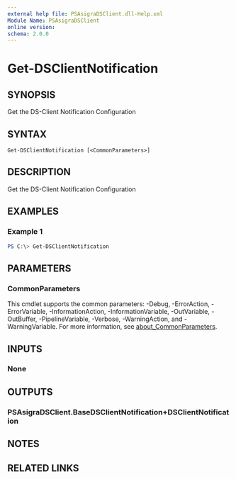 ```yaml
---
external help file: PSAsigraDSClient.dll-Help.xml
Module Name: PSAsigraDSClient
online version:
schema: 2.0.0
---
```


# Get-DSClientNotification

## SYNOPSIS
Get the DS-Client Notification Configuration

## SYNTAX

```
Get-DSClientNotification [<CommonParameters>]
```

## DESCRIPTION
Get the DS-Client Notification Configuration

## EXAMPLES

### Example 1
```powershell
PS C:\> Get-DSClientNotification
```

## PARAMETERS

### CommonParameters
This cmdlet supports the common parameters: -Debug, -ErrorAction, -ErrorVariable, -InformationAction, -InformationVariable, -OutVariable, -OutBuffer, -PipelineVariable, -Verbose, -WarningAction, and -WarningVariable. For more information, see [about_CommonParameters](http://go.microsoft.com/fwlink/?LinkID=113216).

## INPUTS

### None

## OUTPUTS

### PSAsigraDSClient.BaseDSClientNotification+DSClientNotification

## NOTES

## RELATED LINKS
